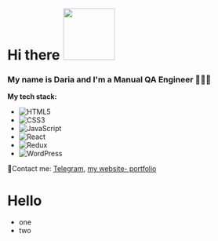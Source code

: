 # Hi there <img src="https://media.giphy.com/media/IpM4kYGnxqmE02P9rr/giphy.gif" width="105px" /> 
### My name is Daria and I'm a Manual QA Engineer 👩‍💻🐞

**My tech stack:**
* ![HTML5](https://img.shields.io/badge/html5-%23E34F26.svg?style=for-the-badge&logo=html5&logoColor=white)
* ![CSS3](https://img.shields.io/badge/css3-%231572B6.svg?style=for-the-badge&logo=css3&logoColor=white)
* ![JavaScript](https://img.shields.io/badge/javascript-%23323330.svg?style=for-the-badge&logo=javascript&logoColor=%23F7DF1E)
* ![React](https://img.shields.io/badge/react-%2320232a.svg?style=for-the-badge&logo=react&logoColor=%2361DAFB)
* ![Redux](https://img.shields.io/badge/redux-%23593d88.svg?style=for-the-badge&logo=redux&logoColor=white)
* ![WordPress](https://img.shields.io/badge/WordPress-%23117AC9.svg?style=for-the-badge&logo=WordPress&logoColor=white)

📧Contact me: [Telegram](https://t.me/DovydovaDaria), [my website- portfolio](https://dovydova-daria.glitch.me)

<h1>Hello</h1>
<ul>
  <li>one</li>
  <li>two</li>
</ul>
